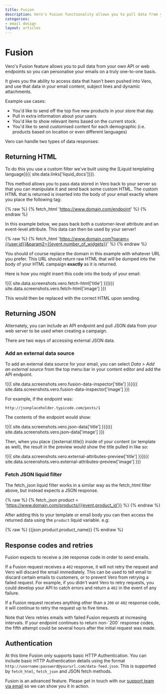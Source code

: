 ```yaml
---
title: Fusion
description: Vero's Fusion functionality allows you to pull data from your own API or web endpoints so you can personalise your emails on a truly one-to-one basis.
categories:
- email design
layout: articles
---
```


# Fusion

Vero's Fusion feature allows you to pull data from your own API or web endpoints so you can personalise your emails on a truly one-to-one basis.

It gives you the ability to access data that hasn't been pushed into Vero, and use that data in your email content, subject lines and dynamic attachments.

Example use cases:

- You'd like to send off the top five new products in your store that day.
- Pull in extra information about your users
- You'd like to show relevant items based on the current stock.
- You'd like to send customised content for each demographic (i.e. products based on location or even different languages)

Vero can handle two types of data responses:

## Returning HTML

To do this you use a custom filter we've built using the [Liquid templating language]({{ site.data.links['liquid_docs']}}).

This method allows you to pass data stored in Vero back to your server so that you can manipulate it and send back some custom HTML. The custom HTML that is returned is inserted into the body of your email exactly where you place the following tag:

{% raw %}
	{% fetch_html 'https://www.domain.com/endpoint' %}
{% endraw %}

In this example below, we pass back both a customer-level attribute and an event-level attribute. This data can then be used by your server!

{% raw %}
	{% fetch_html 'https://www.domain.com?param={{user.id}}&param2={{event.number_of_widgets}}' %}
{% endraw %}

You should of course replace the domain in this example with whatever URL you prefer. This URL should return raw HTML that will be dumped into the body of your HTML campaign **exactly** as it is returned.

Here is how you might insert this code into the body of your email:

![{{ site.data.screenshots.vero.fetch-html['title'] }}]({{ site.data.screenshots.vero.fetch-html['image'] }})

This would then be replaced with the correct HTML upon sending.

## Returning JSON

Alternately, you can include an API endpoint and pull JSON data from your web server to be used when creating a campaign.

There are two ways of accessing external JSON data. 

### Add an external data source

To add an external data source for your email, you can select _Data > Add an external source_ from the top menu bar in your content editor and add the API endpoint. 

![{{ site.data.screenshots.vero.fusion-data-inspector['title'] }}]({{ site.data.screenshots.vero.fusion-data-inspector['image'] }})

For example, if the endpoint was:

	http://jsonplaceholder.typicode.com/posts/1

The contents of the endpoint would show:

![{{ site.data.screenshots.vero.json-data['title'] }}]({{ site.data.screenshots.vero.json-data['image'] }})

Then, when you place {{external.title}} inside of your content (or template as well), the result in the preview would show the title pulled in like so:

![{{ site.data.screenshots.vero.external-attributes-preview['title'] }}]({{ site.data.screenshots.vero.external-attributes-preview['image'] }})

### Fetch JSON liquid filter

The fetch_json liquid filter works in a similar way as the fetch_html filter above, but instead expects a JSON response.  

{% raw %}
	{% fetch_json product = 'https://www.domain.com/products/{{event.product_id'}} %}
{% endraw %}

After adding this to your template or email body you can then access the returned data using the `product` liquid variable. e.g:

{% raw %}
	{{json.product.product_name}}
{% endraw %}

## Response codes and retries

Fusion expects to receive a `200` response code in order to send emails.

If a Fusion request receives a `402` response, it will not retry the request and Vero will discard the email immediately. This can be used to tell email to discard certain emails to customers, or to prevent Vero from retrying a failed request. For example, if you didn't want Vero to retry requests, you could develop your API to catch errors and return a `402` in the event of any failure.

If a Fusion request receives anything other than a `200` or `402` response code, it will continue to retry the request up to five times.

<div class="alert alert-info">
  <p class="no-top-margin">Note that Vero retries emails with failed Fusion requests at increasing intervals. If your endpoint continues to return non-`200` response codes, the fifth attempt could be several hours after the initial request was made.</p>
</div>

## Authentication

At this time Fusion only supports basic HTTP Authentication. You can include basic HTTP Authentication details using the format `http://username:password@yoururl.com/data-feed.json`. This is supported by `fetch_html`, `fetch_json` and JSON fetch methods.

Fusion is an advanced feature. Please get in touch with our 
[support team via email](mailto:support@getvero.com) so we can show you it in action.
